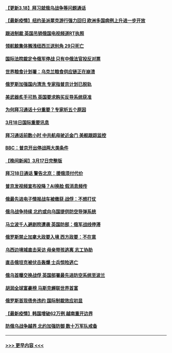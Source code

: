 #### [【更新3.18】拜习就俄乌战争等问题通话](../pages/prog202/a103376935.md?t=03190201) 
#### [【最新疫情】纽约圣派翠克游行强力回归 欧洲多国病例上升进一步开放](../pages/prog202/a103377276.md?t=03190201) 
#### [跟进制裁 英国吊销俄国电视频道RT执照](../pages/prog202/a103377258.md?t=03190201) 
#### [领航鲸集体搁浅纽西兰送别角 29只死亡](../pages/prog202/a103377249.md?t=03190201) 
#### [国际法院裁定令俄军停战 只有中俄法官投反对票](../pages/prog202/a103377231.md?t=03190201) 
#### [世界粮食计划署：乌克兰粮食供应链正在崩溃](../pages/prog202/a103377206.md?t=03190201) 
#### [俄罗斯加强国内清洗 专家指普京计划已脱轨](../pages/prog202/a103377112.md?t=03190201) 
#### [美武器炙手可热 英国要求购买反导系统获准](../pages/prog202/a103377109.md?t=03190201) 
#### [为何拜习通话十分重要？专家析五个原因](../pages/prog202/a103377104.md?t=03190201) 
#### [3月18日国际重要讯息](../pages/prog202/a103376996.md?t=03190201) 
#### [拜习通话前数小时 中共航母驶近金门 美舰跟踪监控](../pages/prog202/a103376986.md?t=03190201) 
#### [BBC：普京开出停战两大类条件](../pages/prog202/a103376905.md?t=03190201) 
#### [【晚间新闻】3月17日完整版](../pages/prog202/a103376753.md?t=03190201) 
#### [拜习18日通话 警告北京：援俄须付代价](../pages/prog202/a103376842.md?t=03190201) 
#### [普京发视频宣布投降？AI换脸 假消息频传](../pages/prog202/a103376774.md?t=03190201) 
#### [俄最先进电子情报战车被缴获 战俘：不想打仗](../pages/prog202/a103376776.md?t=03190201) 
#### [俄乌战争持续 北约或向乌国提供防空导弹系统](../pages/prog202/a103376777.md?t=03190201) 
#### [马立波千人避剧院遭袭 英国防部：俄军战线停滞](../pages/prog202/a103376795.md?t=03190201) 
#### [俄罗斯禁止加拿大政要入境 西方政要：不在意](../pages/prog202/a103376571.md?t=03190201) 
#### [乌西边境城直击采访 母亲带孩逃离 志工协助](../pages/prog202/a103376780.md?t=03190201) 
#### [直击俄坦克被伏击轰爆 士兵惊险逃亡](../pages/prog202/a103376678.md?t=03190201) 
#### [俄乌首曝交换战俘 英国部署最先进防空系统至波兰](../pages/prog202/a103376684.md?t=03190201) 
#### [胡润全球富豪榜 马斯克蝉联世界首富](../pages/prog202/a103376642.md?t=03190201) 
#### [俄罗斯首现债务违约 国际制裁效应初显](../pages/prog202/a103376645.md?t=03190201) 
#### [【最新疫情】韩国增破62万例 越南重开边界](../pages/prog202/a103376525.md?t=03190201) 
#### [防俄乌战争越界 北约加强防御 数十万军队戒备](../pages/prog202/a103376606.md?t=03190201) 

----
#### [ >>> 更早内容 <<< ](../indexes/prog202-earlier.md)
